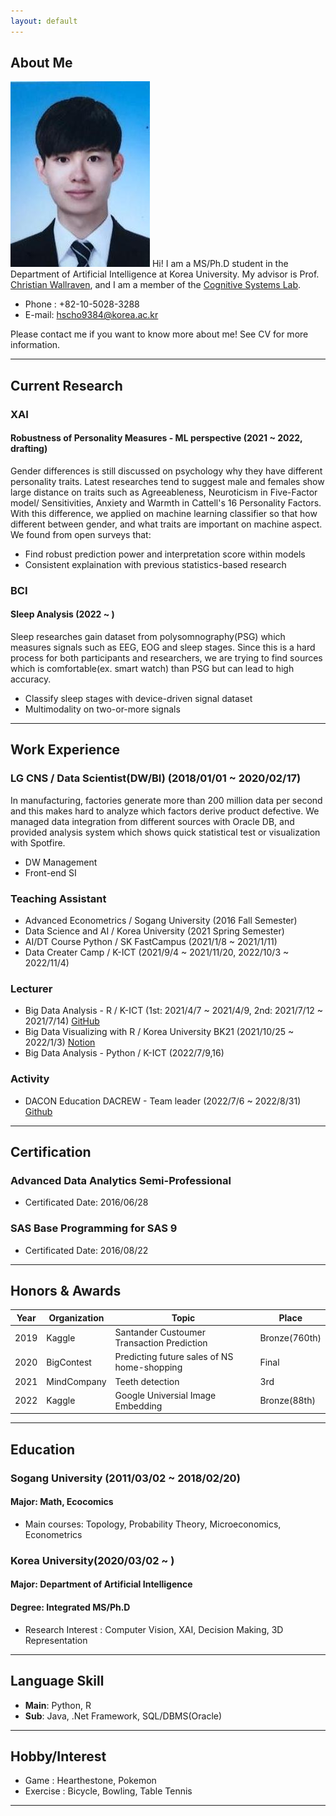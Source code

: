 ```yaml
---
layout: default
---
```


## About Me

<img class="profile-picture" src="profile.jpg">
Hi! I am a MS/Ph.D student in the Department of Artificial Intelligence at Korea University. My advisor is Prof. <a href="https://scholar.google.com/citations?hl=en&user=VJuuzLwAAAAJ">Christian Wallraven</a>, and I am a member of the <a href="http://cogsys.korea.ac.kr/Cognitive_Systems.html">Cognitive Systems Lab</a>. 

- Phone : +82-10-5028-3288
- E-mail: hscho9384@korea.ac.kr

Please contact me if you want to know more about me!  See CV for more information.

 <!-- This is a jekyll based resume template. You can find the full source code on [GitHub] --> 
 <!-- (https://github.com/bk2dcradle/researcher) -->

---

## Current Research

### XAI
#### Robustness of Personality Measures - ML perspective (2021 ~ 2022, drafting)
  Gender differences is still discussed on psychology why they have different personality traits. Latest researches tend to suggest male and females show large distance on traits such as Agreeableness, Neuroticism in Five-Factor model/ Sensitivities, Anxiety and Warmth in Cattell's 16 Personality Factors. With this difference, we applied on machine learning classifier so that how different between gender, and what traits are important on machine aspect. We found from open surveys that: 
- Find robust prediction power and interpretation score within models
- Consistent explaination with previous statistics-based research

### BCI
#### Sleep Analysis (2022 ~ )
  Sleep researches gain dataset from polysomnography(PSG) which measures signals such as EEG, EOG and sleep stages. Since this is a hard process for both participants and researchers, we are trying to find sources which is comfortable(ex. smart watch) than PSG but can lead to high accuracy. 
- Classify sleep stages with device-driven signal dataset
- Multimodality on two-or-more signals


---

## Work Experience

### LG CNS / Data Scientist(DW/BI) (2018/01/01 ~ 2020/02/17)
  In manufacturing, factories generate more than 200 million data per second and this makes hard to analyze which factors derive product defective.
We managed data integration from different sources with Oracle DB, and provided analysis system which shows quick statistical test or visualization with Spotfire.
- DW Management
- Front-end SI

### Teaching Assistant
- Advanced Econometrics / Sogang University (2016 Fall Semester)
- Data Science and AI / Korea University (2021 Spring Semester)
- AI/DT Course Python / SK FastCampus (2021/1/8 ~ 2021/1/11)
- Data Creater Camp / K-ICT (2021/9/4 ~ 2021/11/20, 2022/10/3 ~ 2022/11/4)

### Lecturer
- Big Data Analysis - R / K-ICT (1st: 2021/4/7 ~ 2021/4/9, 2nd: 2021/7/12 ~ 2021/7/14) [GitHub](https://github.com/Heeseung-Cho/R_MiddleClass)
- Big Data Visualizing with R / Korea University BK21 (2021/10/25 ~ 2022/1/3) [Notion](https://working-sheet-166.notion.site/KUPT-R-7c837826fdad4d378588da56a066dd5e)
- Big Data Analysis - Python / K-ICT (2022/7/9,16)

### Activity
- DACON Education DACREW - Team leader (2022/7/6 ~ 2022/8/31) [Github](https://github.com/Heeseung-Cho/DACrew3_PoliceAndThief)

---

## Certification

### Advanced Data Analytics Semi-Professional 
- Certificated Date: 2016/06/28

### SAS Base Programming for SAS 9
- Certificated Date: 2016/08/22

---

## Honors & Awards

|Year|Organization|Topic|Place|  
|:-----:|-------|----|----|
|2019| Kaggle | Santander Custoumer Transaction Prediction | Bronze(760th) |
|2020| BigContest | Predicting future sales of NS home-shopping | Final |
|2021| MindCompany | Teeth detection | 3rd |
|2022| Kaggle | Google Universial Image Embedding | Bronze(88th) |

---

## Education
### Sogang University (2011/03/02 ~ 2018/02/20)
#### Major: Math, Ecocomics
- Main courses: Topology, Probability Theory, Microeconomics, Econometrics

### Korea University(2020/03/02 ~ )
#### Major: Department of Artificial Intelligence 
#### Degree: Integrated MS/Ph.D 
- Research Interest : Computer Vision, XAI, Decision Making, 3D Representation

---

## Language Skill
- **Main**: Python, R
- **Sub**: Java, .Net Framework, SQL/DBMS(Oracle)

---

## Hobby/Interest
- Game : Hearthestone, Pokemon
- Exercise : Bicycle, Bowling, Table Tennis
 
---
 <!-- This is a [link](http://google.com). Something *italics* and something **bold**.-->
 <!-- Here is a horizontal rule --- -->
 <!-- Here is a blockquote> To a great mind, nothing is little -->
